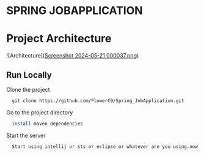 # SPRING JOBAPPLICATION

# Project Architecture

![Architecture]([Screenshot 2024-05-21 000037.png](https://github.com/FlowerC9/Spring_JobApplication/blob/main/Screenshot%202024-05-21%20000037.png))
## Run Locally

Clone the project

```bash
  git clone https://github.com/FlowerC9/Spring_JobApplication.git
```

Go to the project directory

```bash
  install maven dependencies
```
Start the server

```bash
  Start using intellij or sts or eclipse or whatever are you using.now you will see a log that tomcat started on port 8080 then the sever is running successfully. 
```


